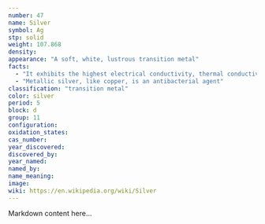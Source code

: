 ```yaml
---
number: 47
name: Silver
symbol: Ag
stp: solid
weight: 107.868
density:
appearance: "A soft, white, lustrous transition metal"
facts:
  - "It exhibits the highest electrical conductivity, thermal conductivity, and reflectivity of any metal."
  - "Metallic silver, like copper, is an antibacterial agent"
classification: "transition metal"
color: silver
period: 5
block: d
group: 11
configuration:
oxidation_states:
cas_number:
year_discovered:
discovered_by:
year_named:
named_by:
name_meaning:
image:
wiki: https://en.wikipedia.org/wiki/Silver
---
```


Markdown content here...
